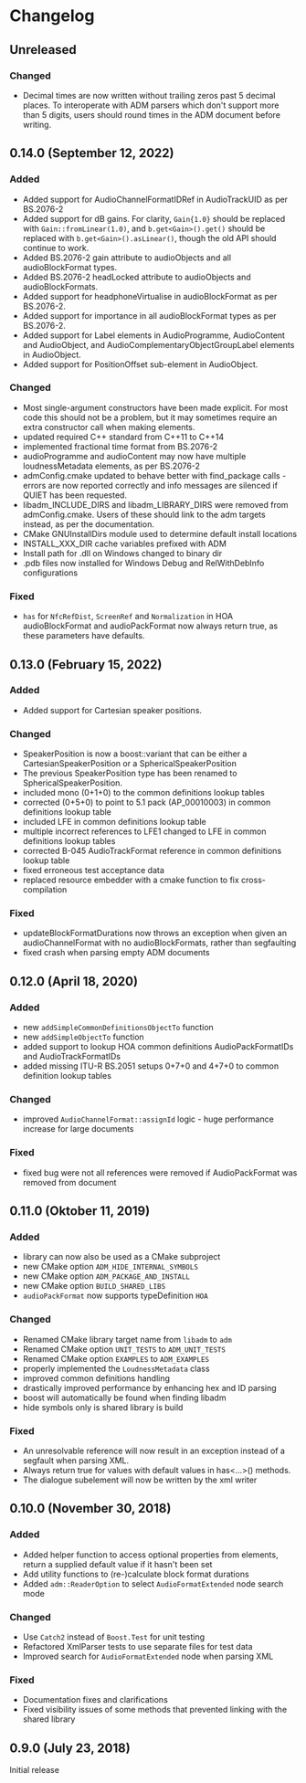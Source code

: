 # Changelog

## Unreleased

### Changed
- Decimal times are now written without trailing zeros past 5 decimal places. To interoperate with ADM parsers which don't support more than 5 digits, users should round times in the ADM document before writing.

## 0.14.0 (September 12, 2022)

### Added
- Added support for AudioChannelFormatIDRef in AudioTrackUID as per BS.2076-2
- Added support for dB gains. For clarity, `Gain{1.0}` should be replaced with `Gain::fromLinear(1.0)`, and `b.get<Gain>().get()` should be replaced with `b.get<Gain>().asLinear()`, though the old API should continue to work.
- Added BS.2076-2 gain attribute to audioObjects and all audioBlockFormat types.
- Added BS.2076-2 headLocked attribute to audioObjects and audioBlockFormats.
- Added support for headphoneVirtualise in audioBlockFormat as per BS.2076-2.
- Added support for importance in all audioBlockFormat types as per BS.2076-2.
- Added support for Label elements in AudioProgramme, AudioContent and AudioObject, and AudioComplementaryObjectGroupLabel elements in AudioObject.
- Added support for PositionOffset sub-element in AudioObject.

### Changed
- Most single-argument constructors have been made explicit. For most code this should not be a problem, but it may sometimes require an extra constructor call when making elements.
- updated required C++ standard from C++11 to C++14
- implemented fractional time format from BS.2076-2
- audioProgramme and audioContent may now have multiple loudnessMetadata elements, as per BS.2076-2
- admConfig.cmake updated to behave better with find_package calls - errors are now reported correctly and info messages are silenced if QUIET has been requested.
- libadm_INCLUDE_DIRS and libadm_LIBRARY_DIRS were removed from admConfig.cmake. Users of these should link to the adm targets instead, as per the documentation.
- CMake GNUInstallDirs module used to determine default install locations
- INSTALL_XXX_DIR cache variables prefixed with ADM
- Install path for .dll on Windows changed to binary dir 
- .pdb files now installed for Windows Debug and RelWithDebInfo configurations

### Fixed
- `has` for `NfcRefDist`, `ScreenRef` and `Normalization` in HOA audioBlockFormat and audioPackFormat now always return true, as these parameters have defaults.

## 0.13.0 (February 15, 2022)

### Added
- Added support for Cartesian speaker positions.

### Changed
- SpeakerPosition is now a boost::variant that can be either a CartesianSpeakerPosition or a SphericalSpeakerPosition
- The previous SpeakerPosition type has been renamed to SphericalSpeakerPosition.
- included mono (0+1+0) to the common definitions lookup tables
- corrected (0+5+0) to point to 5.1 pack (AP_00010003) in common definitions lookup table
- included LFE in common definitions lookup table
- multiple incorrect references to LFE1 changed to LFE in common definitions lookup tables
- corrected B-045 AudioTrackFormat reference in common definitions lookup table
- fixed erroneous test acceptance data
- replaced resource embedder with a cmake function to fix cross-compilation

### Fixed
- updateBlockFormatDurations now throws an exception when given an audioChannelFormat with no audioBlockFormats, rather than segfaulting
- fixed crash when parsing empty ADM documents

## 0.12.0 (April 18, 2020)

### Added
- new `addSimpleCommonDefinitionsObjectTo` function
- new `addSimpleObjectTo` function
- added support to lookup HOA common definitions AudioPackFormatIDs and AudioTrackFormatIDs
- added missing ITU-R BS.2051 setups 0+7+0 and 4+7+0 to common definition lookup tables

### Changed
- improved `AudioChannelFormat::assignId` logic - huge performance increase for large documents

### Fixed
- fixed bug were not all references were removed if AudioPackFormat was removed from document

## 0.11.0 (Oktober 11, 2019)

### Added
- library can now also be used as a CMake subproject
- new CMake option `ADM_HIDE_INTERNAL_SYMBOLS`
- new CMake option `ADM_PACKAGE_AND_INSTALL`
- new CMake option `BUILD_SHARED_LIBS`
- `audioPackFormat` now supports typeDefinition `HOA`

### Changed
- Renamed CMake library target name from `libadm` to `adm`
- Renamed CMake option `UNIT_TESTS` to `ADM_UNIT_TESTS`
- Renamed CMake option `EXAMPLES` to `ADM_EXAMPLES`
- properly implemented the `LoudnessMetadata` class
- improved common definitions handling
- drastically improved performance by enhancing hex and ID parsing
- boost will automatically be found when finding libadm
- hide symbols only is shared library is build

### Fixed
- An unresolvable reference will now result in an exception instead of a segfault when parsing XML.
- Always return true for values with default values in has<...>() methods.
- The dialogue subelement will now be written by the xml writer

## 0.10.0 (November 30, 2018)

### Added
- Added helper function to access optional properties from elements, return a supplied default value if it hasn't been set
- Add utility functions to (re-)calculate block format durations
- Added `adm::ReaderOption` to select `AudioFormatExtended` node search mode

### Changed
- Use `Catch2` instead of `Boost.Test` for unit testing
- Refactored XmlParser tests to use separate files for test data
- Improved search for `AudioFormatExtended` node when parsing XML

### Fixed
- Documentation fixes and clarifications
- Fixed visibility issues of some methods that prevented linking with the shared library


## 0.9.0 (July 23, 2018)

Initial release
